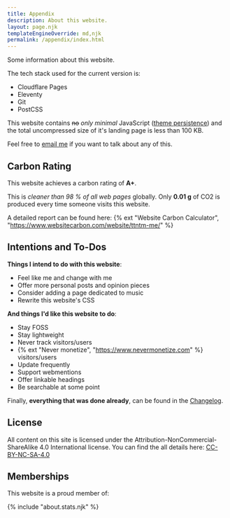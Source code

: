 ```yaml
---
title: Appendix
description: About this website.
layout: page.njk
templateEngineOverride: md,njk
permalink: /appendix/index.html
---
```


Some information about this website.

The tech stack used for the current version is:

- Cloudflare Pages
- Eleventy
- Git
- PostCSS

This website contains <s>no</s> _only minimal_ JavaScript ([theme persistence](/blog/dark-mode/)) and the total uncompressed size of it's landing page is less than 100 KB.

Feel free to <a href="mailto:ttntm@pm.me?subject=About your website">email me</a> if you want to talk about any of this.

## Carbon Rating

This website achieves a carbon rating of **A+**.

This is _cleaner than 98 % of all web pages_ globally.
Only **0.01 g** of CO2 is produced every time someone visits this website.

A detailed report can be found here: {% ext "Website Carbon Calculator", "https://www.websitecarbon.com/website/ttntm-me/" %}

## Intentions and To-Dos

**Things I intend to do with this website**:

- Feel like me and change with me
- Offer more personal posts and opinion pieces
- Consider adding a page dedicated to music
- Rewrite this website's CSS

**And things I'd like this website to do**:

- Stay FOSS
- Stay lightweight
- Never track visitors/users
- {% ext "Never monetize", "https://www.nevermonetize.com" %} visitors/users
- Update frequently
- Support webmentions
- Offer linkable headings
- Be searchable at some point

Finally, **everything that was done already**, can be found in the [Changelog](/changelog/).

<h2 id="license">License</h2>

All content on this site is licensed under the Attribution-NonCommercial-ShareAlike 4.0 International license. You can find the all details here: <a href="https://creativecommons.org/licenses/by-nc-sa/4.0/deed.en" rel="noreferrer" target="_blank">CC-BY-NC-SA-4.0</a>

## Memberships

This website is a proud member of:

{% include "about.stats.njk" %}
